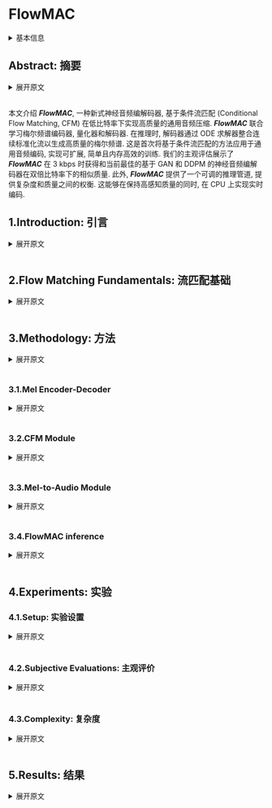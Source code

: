 # FlowMAC

<details>
<summary>基本信息</summary>

- 标题: "FlowMAC: Conditional Flow Matching for Audio Coding at Low Bit Rates"
- 作者: 
  - 01 Nicola Pia
  - 02 Martin Strauss
  - 03 Markus Multrus 
  - 04 Bernd Edler
- 链接: 
  - [ArXiv](https://arxiv.org/abs/2409.17635)
  - [Publication] Submitted to ICASSP 2025
  - [Github]
  - [Demo]
- 文件: 
  - [ArXiv](_PDF/2409.17635v1__FlowMAC__Conditional_Flow_Matching_for_Audio_Coding_at_Low_Bit_Rates.pdf)
  - [Publication] #TODO

</details>

## Abstract: 摘要

<details>
<summary>展开原文</summary>

This paper introduces ***FlowMAC***, a novel neural audio codec for high-quality general audio compression at low bit rates based on conditional flow matching (CFM). 
***FlowMAC*** jointly learns a mel spectrogram encoder, quantizer and decoder. 
At inference time the decoder integrates a continuous normalizing flow via an ODE solver to generate a high-quality mel spectrogram. 
This is the first time that a CFM-based approach is applied to general audio coding, enabling a scalable, simple and memory efficient training. 
Our subjective evaluations show that ***FlowMAC*** at 3 kbps achieves similar quality as state-of-the-art GAN-based and DDPM-based neural audio codecs at double the bit rate. 
Moreover, ***FlowMAC*** offers a tunable inference pipeline, which permits to trade off complexity and quality. 
This enables real-time coding on CPU, while maintaining high perceptual quality.

</details>
<br>

本文介绍 ***FlowMAC***, 一种新式神经音频编解码器, 基于条件流匹配 (Conditional Flow Matching, CFM) 在低比特率下实现高质量的通用音频压缩.
***FlowMAC*** 联合学习梅尔频谱编码器, 量化器和解码器.
在推理时, 解码器通过 ODE 求解器整合连续标准化流以生成高质量的梅尔频谱.
这是首次将基于条件流匹配的方法应用于通用音频编码, 实现可扩展, 简单且内存高效的训练.
我们的主观评估展示了 ***FlowMAC*** 在 3 kbps 时获得和当前最佳的基于 GAN 和 DDPM 的神经音频编解码器在双倍比特率下的相似质量.
此外, ***FlowMAC*** 提供了一个可调的推理管道, 提供复杂度和质量之间的权衡.
这能够在保持高感知质量的同时, 在 CPU 上实现实时编码.


## 1.Introduction: 引言

<details>
<summary>展开原文</summary>

In the modern digital world, audio codecs are used on a day-to-day basis, so every technological advancement can have a large impact.
In recent years, deep neural networks (DNNs) revolutionized the field of audio compression.
Early approaches~\cite{firstnn_coding,knet_coding,zhen2020efficientscalableneuralresidual} control the compression at via entropy-based losses and ensure good quality via reconstruction losses. 
With the advent of deep generative models the quality of neural codecs at bit rates lower than 12 kbps greatly improved. 

While for speech coding many different approaches were proven to be successful~\cite{wavenet_coding,lpcnet_coding,ssmgan,cascade_coding}, the general audio codec SoundStream~\cite{soundstream} established a new paradigm of training a residual VQ-VAE~\cite{vq_vae} via an additional GAN loss end-to-end (e2e).
For this, a DNN-encoder extracts a learned latent, a residual VQ generates the bit stream, and a DNN-decoder synthesizes the audio.
All the modules are jointly learned via a combination of multiple spectral reconstruction, VQ-VAE codebook and commitment and adversarial losses.

Various improvements on the design of SoundStream were proposed afterwards.
EnCodec~\cite{defossez2023encodec} used recurrent networks and an improved compression capability via entropy coding based on language models in the quantizer.
The Descript-Audio-Codec (DAC)~\cite{dac} achieved high quality extending on the model size, using innovative audio-specific activations~\cite{snake}, and scaling up the discriminator architecture.

The e2e VQ-GAN approach offers a great flexibility in the design and complexity of the codec~\cite{tfnet,pia22_interspeech,funcodec}.
However, it often entails a complicated and unstable training pipeline, which sometimes fails to meet quality expectations for challenging signal types, particularly at bit rates lower than 6 kbps.

Denoising Diffusion Probabilistic Models (DDPMs) were proposed recently for speech~\cite{ladiffcodec} and general audio~\cite{NEURIPS2023_MDB,liu2024semanticodecultralowbitrate}.
While~\cite{liu2024semanticodecultralowbitrate} targets semantic coding at ultra low bit rates, MultiBandDiffusion (MBD)~\cite{NEURIPS2023_MDB} is a decoder model that enables high-quality synthesis of the EnCodec latent at 1.5, 3 and 6 kbps for general audio.
This model uses a time-domain subband-based decoding scheme and achieves state-of-the-art quality for music.
The high complexity of this model makes it hard to use in embedded devices and its dependency on a pre-trained bit stream might limit its compression capabilities.

VQ-GANs entail a highly involved training pipeline and the existing DDPMs are computationally heavy models.
This demonstrates the need for a solution that is easy to train, while offering high quality performance at acceptable complexity.

Recently, a new paradigm to train continuous normalizing flows (CNFs) called conditional flow matching (CFM) emerged~\cite{lipman2023flow} and demonstrated state-of-the-art quality for both image~\cite{esser2024scalingrectifiedflowtransformers} and audio generation~\cite{matcha, p_flow, le2023voicebox}.
This approach offers a simple training pipeline at much lower inference and training costs compared to DDPMs. 

In this work, we present the \textbf{Flow} \textbf{M}atching \textbf{A}udio \textbf{C}odec (\textbf{FlowMAC}), a new audio compression model for low bit rate coding of general audio at $24$ kHz audio based on CFM.
Our proposed approach learns a mel spectrogram encoder, residual VQ, and decoder via a combination of a simple reconstruction loss and the CFM objective.
The CFM-based decoder generates realistic mel spectrograms from the discrete latent, which is then converted to waveform domain via an efficient version of BigVGAN~\cite{lee2023bigvgan}.
The model design is simple and the training pipeline is stable and efficient.

Our contributions can be summarized as follows: 
- We introduce FlowMAC, a CFM-based mel spectrogram codec offering a simple and efficient training pipeline.
- Our listening test results demonstrate that FlowMAC achieves state-of-the-art quality at 3 kbps matching GAN-based and DDPM-based solutions at double the bit rate.
- We propose an efficient version of FlowMAC capable of coding at high quality and faster than real time on a CPU.

</details>
<br>

## 2.Flow Matching Fundamentals: 流匹配基础

<details>
<summary>展开原文</summary>

For neural audio coding, we learn an encoder-decoder architecture that compresses input mel spectrograms into a quantized bit stream.
We then use the information from this bit stream to condition a CFM-based mel spectrogram decoder for high-quality mel spectrogram generation.
To this end, we consider the distribution $q$ of mel spectrograms of the input audio signals and we learn a time-dependent vector field $\mathbf{u}_t$, whose flow transforms a Gaussian prior $p_0$ into $q$.

Flow matching~\cite{lipman2023flow} describes a method to fit a time-dependent probability density path $p_t:[0,1] \times \mathbb{R}^d \rightarrow \mathbb{R}^{\ge 0}$ between a simple sampling distribution $p_0(\mathbf{x})$ and the target data distribution $q(\mathbf{x})$, where $t \in [0,1]$ and $\mathbf{x} \in \mathbb{R}^d$.
More precisely it defines a framework to train a CNF $\phi_t$ via learning its associated vector field $\mathbf{u}_t$ directly.

Following Section 4.1 in~\cite{lipman2023flow} we define 

\[
p_t(\mathbf{x}|\mathbf{x}_1) = \mathcal{N}\left(\mathbf{x}; \mu_t(\mathbf{x}_1), \sigma_t(\mathbf{x}_1)^2\mathbf{I}\right),
\]

where $\mathbf{x}_1\sim q(\mathbf{x}_1)$ sampled from the train set, $\mu_t(x) = t \mathbf{x}_1$, and $\sigma_t = 1 - (1 - \sigma_\text{min})t$ with $\sigma_\text{min} \ll 1$.
This defines a Gaussian path where $p_0$ is the standard Gaussian and $p_1$ is a Gaussian centered at $\mathbf{x}_1$ with small variance.
Theorem 3 in \cite{lipman2023flow} shows that this probability path is generated by the Optimal Transport Conditional Vector Field

\[
\mathbf{u}_t(\mathbf{x}|\mathbf{x}_1) = \frac{\mathbf{x}_1 - (1 - \sigma_\text{min})\mathbf{x}}{1 - (1 - \sigma_\text{min})t}.
\]

This yields the conditional flow matching objective

\[
\begin{aligned}
	\mathcal{L}_{\textup{CFM}}(\theta) 
  &= \mathbb{E}_{t,q(\mathbf{x}_1),p_t(\mathbf{x}|\mathbf{x}_1)} \|\mathbf{v}_t(\mathbf{x};\theta) - \mathbf{u}_t(\mathbf{x}|\mathbf{x}_1)\|^2\\
	& = \mathbb{E}_{t,q(\mathbf{x}_1),p_0(\mathbf{x}_0)} \|\mathbf{v}_t(\mathbf{x};\theta) - \left(\mathbf{x}_1 - (1 - \sigma_\text{min})\mathbf{x}_0\right)\|^2
\end{aligned}
\]

where $\mathbf{v}_t(\mathbf{x}, \theta)$ denotes a DNN parametrized by $\theta$, the time step $t \sim \mathbb{U}[0,1]$ is sampled from a uniform distribution.

For our system the neural network $\mathbf{v}_t(\mathbf{x};\theta)$ is additionally conditioned on the decoded bit stream $c$ obtained from a learned mel spectrogram compression network.
During inference, $\mathbf{v}_t$ takes $c$ as input and a Gaussian noise sample $\mathbf{x}_0$ and outputs the derivatives of the corresponding CNF.
This flow is then integrated using an ODE solver, e.g. the Euler method.

</details>
<br>

## 3.Methodology: 方法

<details>
<summary>展开原文</summary>

The architecture of FlowMAC is illustrated in Figure~\ref{fig:arch}.

</details>
<br>

### 3.1.Mel Encoder-Decoder

<details>
<summary>展开原文</summary>

The $128$ mel spectrogram bands are calculated on the input $24$ kHz audio with hop size $512$ and window of $2048$ samples, hence, yielding 47 frames per second.
Mean and standard deviations are calculated offline for the whole dataset and used as fixed normalization factors for the input.
The normalized mel spectrogram passes through a 1$\times$1 convolutional layer with 128 channels to extract features for the encoder.
The encoder is a sequence of multi-head attention (MHA), dropout, layer normalization, feed-forward and dropout layers, producing a latent vector to be quantized.
The network block is repeated $N=6$ times. 

The decoder architecture follows the same structure as the encoder.
Finally, a 1$\times$1 convolutional layer serves as a final projection layer to generate the decoded quantized mel spectrogram.
The sum of MSE and MAE losses ($\mathcal{L}_{prior}$) serves as reconstruction loss for the input mel spectrogram. 

For quantization we use a learned residual VQ based on VQ-VAE~\cite{vq_vae}, with projections to small dimensional spaces similar to~\cite{dac}.
FlowMAC uses a codebook size of 256 and 8 quantizer stages and a downsampling dimension 16 for the 128-dimensional latent.
Using 8 bits per level with 47 frames per second results in a rounded total of 3 kbps.

</details>
<br>

### 3.2.CFM Module

<details>
<summary>展开原文</summary>

The CFM architecture follows~\cite{matcha} and uses a U-Net with residual 1D convolutional blocks and transformer blocks with snakebeta activations~\cite{lee2023bigvgan}.
Finally, the output of the U-Net passes through a 1D Block consisting of a 1D convolution, group normalization and a Mish activation~\cite{misra2020mishselfregularizednonmonotonic}, after which a 1$\times$1 convolutional layer creates the final output.
The corresponding time-step embeddings use a RoPE-Embedding as in~\cite{grad_tts}.

The CFM decoder is conditioned on the decoded quantized mel spectrogram via concatenation to the input Gaussian noise to estimate the corresponding vector field.
The optimization criteria $\mathcal{L}_{\text{CFM}}$ is defined in Section~\ref{sec:fm}. 

Overall, the training objective for the whole system is then

\[
	\mathcal{L} = \lambda_p \mathcal{L}_{prior} + \lambda_v\mathcal{L}_{q} + \mathcal{L}_{\text{CFM}},
\]

where $\lambda_p=0.01$ and $\lambda_v=0.25$ denote weighting factors for the prior and VQ-VAE loss ($\mathcal{L}_{q}$). 
To improve the CFM training, we sample the timestep $t$ according to a logit normal distribution~\cite{esser2024scalingrectifiedflowtransformers} for each mini-batch.
In addition, we train our model with a classifier-free guidance (CFG) technique~\cite{ho2021classifierfree}, where the decoded mel spectrogram condition is set to zero with a probability of $p_g=0.2$, which improves signal quality.

</details>
<br>

### 3.3.Mel-to-Audio Module

<details>
<summary>展开原文</summary>

As mel-to-audio module, we re-train a smaller version of BigVGAN~\cite{lee2023bigvgan} on our data: We adapt the mel spectrogram calculation to fit the setting described in Section~\ref{subsec:enc-dec}.
Then, we decrease the decoder initial channels to 1024 and use an additional upsampling layer.
This yields a smaller architecture than the original BigVGAN. %, whose number of parameters is comparable with the DAC Decoder.

Notice that the dependence of our system on this mel-to-audio module for the final audio synthesis leads to a highest achievable quality dictated by BigVGAN's performance.
This is saturated by our mel spectrogram codec and our subjective evaluations confirm this phenomenon.

</details>
<br>

### 3.4.FlowMAC inference

<details>
<summary>展开原文</summary>

Thanks to the residual vector quantizer we achieve bit rate scalability via dropping out codebook levels at inference time.
Moreover, the iterative nature of the Euler method used for inference enables some freedom on the number of function evaluations (NFE) for the CFM decoder.
FlowMAC works at 1.5 and 3 kbps, uses 32 steps for the ODE solver and factor 1 for the CFG, hence, leading to a total of 64 NFE. 

Early experimentation showed that the quality of the mel coder subsystem quickly saturates.
To test this, we introduce FlowMAC-CQ, a separately trained model at 6 kbps.
For this we use the same hyperparameters and NFE as for FlowMAC.
Finally, we test the quality-complexity trade-off via using a single step for the Euler method and no CFG, hence, obtaining FlowMAC-LC and using 1 NFE.

Informal listening showed that using more than 64 NFE did not bring significant improvement in quality.
Careful attention needs to be placed on the choice of the CFG factor: values smaller than 0.2 usually lead to noisy signals (except for the single-step Euler method) and values bigger that 2 overestimate the energy and introduce unwanted artifacts.

</details>
<br>

## 4.Experiments: 实验

### 4.1.Setup: 实验设置

<details>
<summary>展开原文</summary>

We train both FlowMAC and BigVGAN on a combination of the full LibriTTS~\cite{libri_tts} clean and dev train subsets as in~\cite{lee2023bigvgan} and an internal music database consisting of $640$ hours of high-quality music of various genres.
The sampling rate for all datapoints was $24$ kHz.

BigVGAN was trained following the official implementation~\cite{bigvgancode} for 1M iterations on a single A100 GPU. 
FlowMAC was trained with the Adam optimizer with learning rate $10^{-4}$, a segment length of 2 s and batch size of 128 for 700k iterations on a single RTX3080.

</details>
<br>

### 4.2.Subjective Evaluations: 主观评价

<details>
<summary>展开原文</summary>

To evaluate the proposed system, we perform a P.808 DCR~\cite{p808} listening test with naive listeners and a MUSHRA~\cite{mushra2015} listening test with expert listeners. 
To this end, we design a test set of 12 items carefully selected to represent typical challenging signals for audio codecs.
The test set includes 4 clean and noisy speech samples (male, female, child and speech over music, including fast and emotional speech with varying prosody), 5 music items of various genres (including rock, pop, classical and electronic), and 3 out-of-distribution items (castanets, harpsichord and glockenspiel).

For the P.808 DCR test we compare FlowMAC to state-of-the-art DNN-based audio codecs and a well-known legacy codec.
We select the GAN-based audio codecs DAC~\cite{dac} and EnCodec~\cite{defossez2023encodec}, and the DDPM-baseline MBD~\cite{NEURIPS2023_MDB}.
We use the official implementations and pre-trained weights for all those models \cite{copet2023simple,daccode}.%\footnote{https://github.com/facebookresearch/audiocraft/}$^,$\footnote{https://github.com/descriptinc/descript-audio-codec}.  
We recognize that the training sets vary strongly between the conditions.
Still, we consider it useful to compare our system with well-established and robust codecs.

As a measure of the highest achievable quality with FlowMAC we include the copy-synthesis of the signals via BigVGAN.
As a benchmark legacy-condition we use an internal implementation of the MPEG-D USAC Standard~\cite{neuendorf2013the}.
This works on full-band audio, but we downsample the decoded signal to 24 kHz to more closely measure the differences in the codecs at this sample rate.
This puts USAC at a disadvantage and may result in lower scores for it.
As a lower anchor a low-pass filter with cutoff frequency of 3.5 kHz was used.

The P.808 DCR offers a good overall idea of the average quality of the different conditions in the test.
The MUSHRA test provides finer comparisons between a subset of the most promising conditions.
Therefore, BigVGAN, FlowMAC at 3 kbps, DAC at 6 kbps, MBD at 6 kbps and USAC at 8 kbps are selected for the MUSHRA test.

</details>
<br>

### 4.3.Complexity: 复杂度

<details>
<summary>展开原文</summary>

We measure the complexity of the DNN-based codec systems included in the MUSHRA listening test and FlowMAC-LC in terms of numbers of parameters and real-time factor (RTF).
Table~\ref{tab:cx} summarizes the results.
The only condition able to generate the audio faster than real time is FlowMAC-LC.
We do not report the complexity figures for USAC, but we notice it is significantly faster than the DNN-based codecs.
The implementation of the DNN codecs are not optimized for synthesis speed.
We notice that none of the codecs is able to operate at low algorithmic delay, hence faster than real time generation would not enable the application of these codecs in telecommunications.

</details>
<br>

## 5.Results: 结果

<details>
<summary>展开原文</summary>

Figure~\ref{fig:p808} illustrates the results of the P.808 DCR listening test with 46 listeners.
The results from the naive listeners confirm that both FlowMAC and FlowMAC-LC are the best models at 3 kbps, being on average on par with EnCodec and MBD at 6 kbps.
FlowMAC at 1.5 kbps shows a significant quality drop, while no significant quality improvement is achieved by the 6 kbps version FlowMAC-CQ.
As expected, the copy-synthesis with BigVGAN offers the highest achievable quality for our system.
FlowMAC-LC's average rating are lower than the high-complexity version. Still, the test confirms that it is a competitive baseline.
For naive listeners the higher frequency resolution of DAC 44.1 kHz at 8 kbps offers does not offer an advantage over the 24 kHz model.

Overall we notice that the all DNN conditions achieve comparable quality with the legacy USAC condition at similar bit rates, the only exception being FlowMAC at 3 kbps.

The results of the MUSHRA test with 14 listeners are illustrated in Figure~\ref{fig:mushra}.
While USAC 8 kbps has a quality advantage on average over the other codecs here, this test demonstrates that FlowMAC at 3 kbps performs similar to DAC 6 kbps and both conditions outperform MBD 6 kbps.
We notice that the performance of the DNN-based codecs highly varies for different items in the test set.
In particular, FlowMAC performs poorly on the out-of-distribution test items, while its performance is on average comparable with DAC for speech and music.
The copy-synthesis from BigVGAN performs best average and offers an measurement of the highest quality achievable with FlowMAC.
We notice that these results more clearly highlight fine difference between the codecs, but are overall in accordance with our P.808 test results.

</details>
<br>

